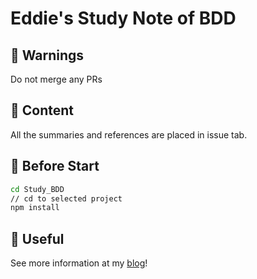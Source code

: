 # Eddie's Study Note of BDD

## 🚨 Warnings

Do not merge any PRs

## 📝 Content

All the summaries and references are placed in issue tab.

## 🔧 Before Start

```sh
cd Study_BDD
// cd to selected project
npm install
```
## 🎉 Useful

See more information at my [blog](https://eddie-sunny.tistory.com/)!
